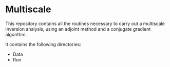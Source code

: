 # Multiscale

This repository contains all the routines necessary to carry out a multiscale inversion analysis, using an adjoint method and a conjugate gradient algorithm.

It contains the following directories:
- Data
- Run

